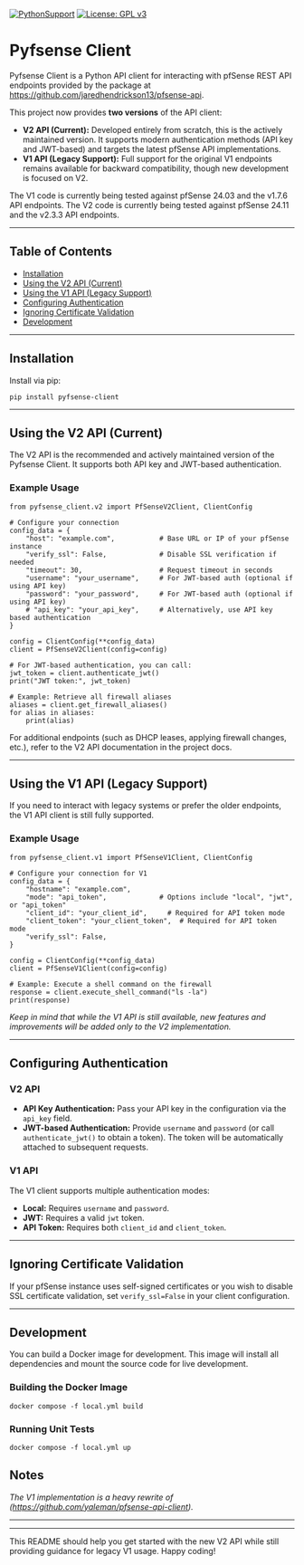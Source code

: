 [![PythonSupport][1]][1l] [![License: GPL v3][2]][2l]

# Pyfsense Client

Pyfsense Client is a Python API client for interacting with pfSense REST API endpoints provided by the package
at https://github.com/jaredhendrickson13/pfsense-api.

This project now provides **two versions** of the API client:

- **V2 API (Current):** Developed entirely from scratch, this is the actively maintained version. It supports modern authentication methods (API key and JWT-based) and targets the latest pfSense API implementations.
- **V1 API (Legacy Support):** Full support for the original V1 endpoints remains available for backward compatibility, though new development is focused on V2.

The V1 code is currently being tested against pfSense 24.03 and the v1.7.6 API endpoints.
The V2 code is currently being tested against pfSense 24.11 and the v2.3.3 API endpoints.

---

## Table of Contents

- [Installation](#installation)
- [Using the V2 API (Current)](#using-the-v2-api-current)
- [Using the V1 API (Legacy Support)](#using-the-v1-api-legacy-support)
- [Configuring Authentication](#configuring-authentication)
- [Ignoring Certificate Validation](#ignoring-certificate-validation)
- [Development](#development)

---

## Installation

Install via pip:

    pip install pyfsense-client

---

## Using the V2 API (Current)

The V2 API is the recommended and actively maintained version of the Pyfsense Client. It supports both API key and JWT-based authentication.

### Example Usage

    from pyfsense_client.v2 import PfSenseV2Client, ClientConfig

    # Configure your connection
    config_data = {
        "host": "example.com",           # Base URL or IP of your pfSense instance
        "verify_ssl": False,             # Disable SSL verification if needed
        "timeout": 30,                   # Request timeout in seconds
        "username": "your_username",     # For JWT-based auth (optional if using API key)
        "password": "your_password",     # For JWT-based auth (optional if using API key)
        # "api_key": "your_api_key",     # Alternatively, use API key based authentication
    }

    config = ClientConfig(**config_data)
    client = PfSenseV2Client(config=config)

    # For JWT-based authentication, you can call:
    jwt_token = client.authenticate_jwt()
    print("JWT token:", jwt_token)

    # Example: Retrieve all firewall aliases
    aliases = client.get_firewall_aliases()
    for alias in aliases:
        print(alias)

For additional endpoints (such as DHCP leases, applying firewall changes, etc.), refer to the V2 API documentation in the project docs.

---

## Using the V1 API (Legacy Support)

If you need to interact with legacy systems or prefer the older endpoints, the V1 API client is still fully supported.

### Example Usage

    from pyfsense_client.v1 import PfSenseV1Client, ClientConfig

    # Configure your connection for V1
    config_data = {
        "hostname": "example.com",
        "mode": "api_token",             # Options include "local", "jwt", or "api_token"
        "client_id": "your_client_id",     # Required for API token mode
        "client_token": "your_client_token",  # Required for API token mode
        "verify_ssl": False,
    }

    config = ClientConfig(**config_data)
    client = PfSenseV1Client(config=config)

    # Example: Execute a shell command on the firewall
    response = client.execute_shell_command("ls -la")
    print(response)

*Keep in mind that while the V1 API is still available, new features and improvements will be added only to the V2 implementation.*

---

## Configuring Authentication

### V2 API

- **API Key Authentication:** Pass your API key in the configuration via the `api_key` field.
- **JWT-based Authentication:** Provide `username` and `password` (or call `authenticate_jwt()` to obtain a token). The token will be automatically attached to subsequent requests.

### V1 API

The V1 client supports multiple authentication modes:
- **Local:** Requires `username` and `password`.
- **JWT:** Requires a valid `jwt` token.
- **API Token:** Requires both `client_id` and `client_token`.

---

## Ignoring Certificate Validation

If your pfSense instance uses self-signed certificates or you wish to disable SSL certificate validation, set `verify_ssl=False` in your client configuration.

---

## Development

You can build a Docker image for development. This image will install all dependencies and mount the source code for live development.

### Building the Docker Image

    docker compose -f local.yml build

### Running Unit Tests

    docker compose -f local.yml up


## Notes

*The V1 implementation is a heavy rewrite of (https://github.com/yaleman/pfsense-api-client).*

---

[1]: https://img.shields.io/badge/python-3.11+-blue.svg
[1l]: https://github.com/devinbarry/pyfsense-client
[2]: https://img.shields.io/badge/License-GPLv3-blue.svg
[2l]: https://www.gnu.org/licenses/gpl-3.0

---

This README should help you get started with the new V2 API while still providing guidance for legacy V1 usage. Happy coding!
